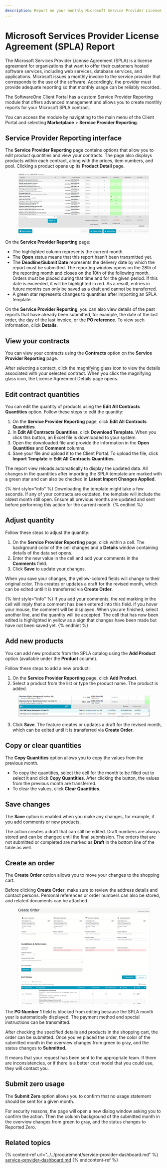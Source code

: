 ```yaml
---
description: Report on your monthly Microsoft Service Provider License Agreements (SPLA).
---
```


# Microsoft Services Provider License Agreement (SPLA) Report

The Microsoft Services Provider License Agreement (SPLA) is a license agreement for organizations that want to offer their customers hosted software services, including web services, database services, and applications. Microsoft issues a monthly invoice to the service provider that corresponds to the use of the software. Accordingly, the provider must provide adequate reporting so that monthly usage can be reliably recorded.

The SoftwareOne Client Portal has a custom Service Provider Reporting module that offers advanced management and allows you to create monthly reports for your Microsoft SPLA contract.&#x20;

You can access the module by navigating to the main menu of the Client Portal and selecting **Marketplace** > **Service Provider Reporting**.

## Service Provider Reporting interface

The **Service Provider Reporting** page contains options that allow you to edit product quantities and view your contracts. The page also displays products within each contract, along with the prices, item numbers, and pool. Clicking a product opens up its **Product Detail** page.

<figure><img src="../../../.gitbook/assets/image (15) (1) (1) (1) (1) (1) (1).png" alt=""><figcaption></figcaption></figure>

On the **Service Provider Reporting** page:

* The highlighted column represents the current month.&#x20;
* The **Open** status means that this report hasn't been transmitted yet.
* The **Deadline/Submit Date** represents the delivery date by which the report must be submitted. The reporting window opens on the 28th of the reporting month and closes on the 10th of the following month. Orders must be placed during that time and for the given period. If this date is exceeded, it will be highlighted in red. As a result, entries in future months can only be saved as a draft and cannot be transferred.
* A green star represents changes to quantities after importing an SPLA template.

On the **Service Provider Reporting**, you can also view details of the past reports that have already been submitted, for example, the date of the last order, the day of the last invoice, or the **PO reference**. To view such information, click **Details**.

## View your contracts

You can view your contracts using the **Contracts** option on the **Service Provider Reporting** page.&#x20;

After selecting a contact, click the magnifying glass icon to view the details associated with your selected contract. When you click the magnifying glass icon, the License Agreement Details page opens.&#x20;

## Edit contract quantities

You can edit the quantity of products using the **Edit All Contracts Quantities** option. Follow these steps to edit the quantity:

1. On the **Service Provider Reporting** page, click **Edit All Contracts Quantities**.
2. In **Edit All Contracts Quantities**, click **Download Template**. When you click this button, an Excel file is downloaded to your system.&#x20;
3. Open the downloaded file and provide the information in the **Open Quantities** and **Comment** columns.&#x20;
4. Save your file and upload it to the Client Portal. To upload the file, click **Import Template** in **Edit All Contracts Quantities**.&#x20;

The report view reloads automatically to display the updated data. All changes in the quantities after importing the SPLA template are marked with a green star and can also be checked in **Latest Import Changes Applied**.

{% hint style="info" %}
Downloading the template might take a few seconds. If any of your contracts are outdated, the template will include the oldest month still open. Ensure all previous months are updated and sent before performing this action for the current month.
{% endhint %}

## Adjust quantity

Follow these steps to adjust the quantity:

1. On the **Service Provider Reporting** page, click within a cell. The background color of the cell changes and a **Details** window containing details of the data set opens.&#x20;
2. Enter the new value in the cell and add your comments in the **Comments** field.
3. Click **Save** to update your changes.

When you save your changes, the yellow-colored fields will change to their original color. This creates or updates a draft for the revised month, which can be edited until it is transferred via **Create Order.**

{% hint style="info" %}
If you add your comments, the red marking in the cell will imply that a comment has been entered into this field. If you hover your mouse, the comment will be displayed. When you are finished, select another line, and the quantity will be accepted. The cell that has now been edited is highlighted in yellow as a sign that changes have been made but have not been saved yet.
{% endhint %}

## Add new products <a href="#htoc-adding-new-products" id="htoc-adding-new-products"></a>

You can add new products from the SPLA catalog using the **Add Product** option (available under the **Product** column).

Follow these steps to add a new product:

1. On the **Service Provider Reporting** page, click **Add Product**.&#x20;
2. Select a product from the list or type the product name. The product is added.

<figure><img src="../../../.gitbook/assets/image (1) (1) (1) (1) (1) (1) (1) (1) (1) (1) (1) (1) (1) (1) (1) (1) (1) (1) (1) (1).png" alt=""><figcaption></figcaption></figure>

3. Click **Save**. The feature creates or updates a draft for the revised month, which can be edited until it is transferred via **Create Order**.

## Copy or clear quantities <a href="#htoc-copying-or-clearing-quantities" id="htoc-copying-or-clearing-quantities"></a>

The **Copy Quantities** option allows you to copy the values from the previous month.

* To copy the quantities, select the cell for the month to be filled out to select it and click **Copy Quantities**. After clicking the button, the values from the previous month are transferred.
* To clear the values, click **Clear Quantities**.

## Save changes <a href="#htoc-saving-changes-and-creating-an-order" id="htoc-saving-changes-and-creating-an-order"></a>

The **Save** option is enabled when you make any changes, for example, if you add comments or new products.

The action creates a draft that can still be edited. Draft numbers are always stored and can be changed until the final submission. The orders that are not submitted or completed are marked as **Draft** in the bottom line of the table as well.

## Create an order

The **Create Order** option allows you to move your changes to the shopping cart.&#x20;

Before clicking **Create Order**, make sure to review the address details and contact persons. Personal references or order numbers can also be stored, and related documents can be attached.

<figure><img src="../../../.gitbook/assets/image (199).png" alt=""><figcaption></figcaption></figure>

The **PO Number 1** field is blocked from editing because the SPLA month year is automatically displayed. The payment method and special instructions can be transmitted.

After checking the specified details and products in the shopping cart, the order can be submitted. Once you've placed the order, the color of the submitted month in the overview changes from green to gray, and the status changes to **Submitted.**&#x20;

It means that your request has been sent to the appropriate team. If there are inconsistencies, or if there is a better cost model that you could use, they will contact you.&#x20;

## Submit zero usage <a href="#htoc-submit-zero" id="htoc-submit-zero"></a>

The **Submit Zero** option allows you to confirm that no usage statement should be sent for a given month.

For security reasons, the page will open a new dialog window asking you to confirm the action. Then the column background of the submitted month in the overview changes from green to gray, and the status changes to Reported Zero.

## Related topics

{% content-ref url="../../procurement/service-provider-dashboard.md" %}
[service-provider-dashboard.md](../../procurement/service-provider-dashboard.md)
{% endcontent-ref %}
